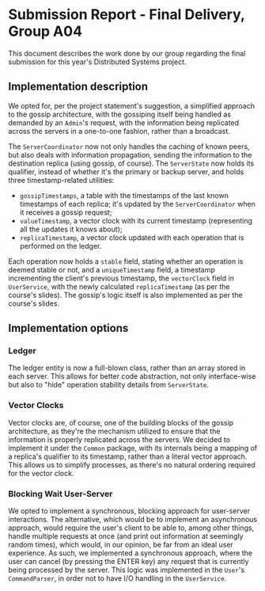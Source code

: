 # Submission Report - Final Delivery, Group A04

This document describes the work done by our group regarding the final submission for this year's Distributed Systems project.

## Implementation description

We opted for, per the project statement's suggestion, a simplified approach to the gossip architecture, with the gossiping
itself being handled as demanded by an `Admin`'s request, with the information being replicated across the servers
in a one-to-one fashion, rather than a broadcast.

The `ServerCoordinator` now not only handles the caching of known peers, but also deals with information propagation,
sending the information to the destination replica (using gossip, of course). The `ServerState` now holds its qualifier, instead
of whether it's the primary or backup server, and holds three timestamp-related utilities:

- `gossipTimestamps`, a table with the timestamps of the last known timestamps of each replica; it's updated by the `ServerCoordinator` when it receives a gossip request;
- `valueTimestamp`, a vector clock with its current timestamp (representing all the updates it knows about);
- `replicaTimestamp`, a vector clock updated with each operation that is performed on the ledger.

Each operation now holds a `stable` field, stating whether an operation is deemed stable or not, and a `uniqueTimestamp` field,
a timestamp incrementing the client's previous timestamp, the `vectorClock` field in `UserService`, with the newly calculated
`replicaTimestamp` (as per the course's slides). The gossip's logic itself is also implemented as per the course's slides.


## Implementation options

### Ledger

The ledger entity is now a full-blown class, rather than an array stored in each server. This allows for better code abstraction,
not only interface-wise but also to "hide" operation stability details from `ServerState`.

### Vector Clocks

Vector clocks are, of course, one of the building blocks of the gossip architecture, as they're the mechanism
utilized to ensure that the information is properly replicated across the servers. We decided to implement
it under the `Common` package, with its internals being a mapping of a replica's qualifier to its timestamp,
rather than a literal vector approach. This allows us to simplify processes, as there's no natural ordering
required for the vector clock.

### Blocking Wait User-Server

We opted to implement a synchronous, blocking approach for user-server interactions. The alternative, which
would be to implement an asynchronous approach, would require the user's client to be able to, among other
things, handle multiple requests at once (and print out information at seemingly random times), which would,
in our opinion, be far from an ideal user experience. As such, we implemented a synchronous approach, where
the user can cancel (by pressing the ENTER key) any request that is currently being processed by the
server. This logic was implemented in the `User`'s `CommandParser`, in order not to have I/O handling in
the `UserService`.
